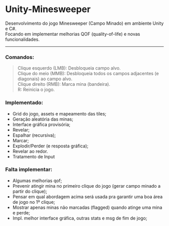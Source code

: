 # Unity-Minesweeper

Desenvolvimento do jogo Minesweeper (Campo Minado) em ambiente Unity e C#.<br>
Focando em implementar melhorias QOF (quality-of-life) e novas funcionalidades.
<hr>

<h3>Comandos:</h3>

>Clique esquerdo (LMB): Desbloqueia campo alvo.<br>
>Clique do meio (MMB): Desbloqueia todos os campos adjacentes (e diagonais) ao campo alvo.<br>
>Clique direito (RMB): Marca mina (bandeira).<br>
>R: Reinicia o jogo.<br>

<h3>Implementado:</h3>

- Grid do jogo, assets e mapeamento das tiles;
- Geração aleatória das minas;
- Interface gráfica provisória;
- Revelar;
- Espalhar (recursiva);
- Marcar;
- Explodir/Perder (e resposta gráfica);
- Revelar ao redor.
- Tratamento de Input

<h3>Falta implementar:</h3>

- Algumas melhorias qof;
- Prevenir atingir mina no primeiro clique do jogo (gerar campo minado a partir do clique);
- Pensar em qual abordagem acima será usada pra garantir uma boa área de jogo no 1º clique;
- Mostrar apenas minas não marcadas (flagged) quando atinge uma mina e perde;
- Impl. melhor interface gráfica, outras stats e msg de fim de jogo;

